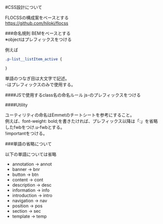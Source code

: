 ﻿#CSS設計について

FLOCSSの構成案をベースとする  
https://github.com/hiloki/flocss  

###命名規則
BEMをベースとする  
※objectはプレフィックスをつける  

例えば

```css
.p-list__listItem_active {　　
　　
}　　
```

単語のつなぎ目は大文字で記述。  
-はプレフィックスのみで使用する。

####JSで使用するclass名の命名ルール
js-のプレフィックスをつける

####Utility

ユーティリティの命名はEmmetのチートシートを参考にすること。  
例えば、font-weight: bold;を書きたければ、プレフィックス以降は「:」を省略したfwbをつけ.u-fwbとする。  
!importantをつける。

###単語の省略について

以下の単語については省略  
- annotation → annot  
- banner → bnr  
- button → btn  
- content → cont  
- description → desc  
- information → info  
- introduction → intro  
- navigation → nav  
- position → pos  
- section → sec  
- template → temp  